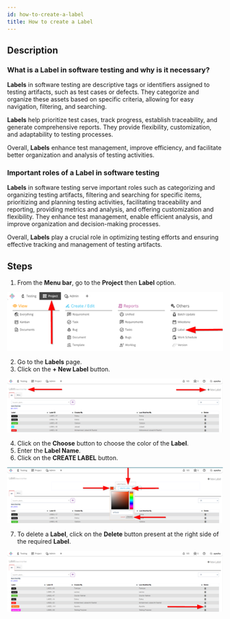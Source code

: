 ```yaml
---
id: how-to-create-a-label
title: How to create a Label
---
```


## Description

### What is a Label in software testing and why is it necessary?

**Labels** in software testing are descriptive tags or identifiers assigned to testing artifacts, such as test cases or defects. They categorize and organize these assets based on specific criteria, allowing for easy navigation, filtering, and searching.

**Labels** help prioritize test cases, track progress, establish traceability, and generate comprehensive reports. They provide flexibility, customization, and adaptability to testing processes.

Overall, **Labels** enhance test management, improve efficiency, and facilitate better organization and analysis of testing activities.

### Important roles of a Label in software testing

**Labels** in software testing serve important roles such as categorizing and organizing testing artifacts, filtering and searching for specific items, prioritizing and planning testing activities, facilitating traceability and reporting, providing metrics and analysis, and offering customization and flexibility. They enhance test management, enable efficient analysis, and improve organization and decision-making processes.

Overall, **Labels** play a crucial role in optimizing testing efforts and ensuring effective tracking and management of testing artifacts.

## Steps

1. From the **Menu bar**, go to the **Project** then **Label** option.

![](/img/how-tos/how-to-create-a-label/label-project.png)

2. Go to the **Labels** page.
3. Click on the **+ New Label** button.

![](/img/how-tos/how-to-create-a-label/label-page.png)

4. Click on the **Choose** button to choose the color of the **Label**.
5. Enter the **Label Name**.
6. Click on the **CREATE LABEL** button.

![](/img/how-tos/how-to-create-a-label/label-color.png)

7. To delete a **Label**, click on the **Delete** button present at the right side of the required **Label**.

![](/img/how-tos/how-to-create-a-label/delete-label.png)
